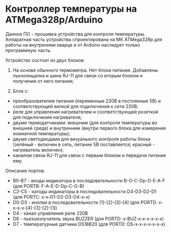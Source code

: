 ﻿Контроллер температуры на ATMega328p/Arduino
============================================

Данное ПО - прошивка устройства для контроля температуры.
Аппаратная часть устройства спроектирована на МК ATMega328p для работы
на внутреннем кварце и от Arduino наследует только программную часть.

Устройство состоит из двух блоков:

1. На основе обычного термометра. Нет блока питания. Добавлены
   пьезопищалка и шина RJ-11 для связи со вторым блоком и получения
   от него питания;

2. Блок с:
-  преобразователем питания (переменные 220В в постоянные 5В)
   и соответствующей вилкой для подключения к сети 220В;
-  реле для управления нагревателем и соответствующей розеткой
   для подключения нагревателя;
-  двумя термодатчиками: внешним (для контроля температуры
   во внешней среде) и внутренним (внутри первого блока для
   измерения комнатной температуры);
-  двумя светодиодами для визуального контроля работы блока
   (зелёный - включен в сеть, питание 5В поставляется; красный -
   нагреватель включен);
-  каналом связи RJ-11 для связи с первым блоком и передачи
   питания ему.

Описание портов:
- B0-B7 - аноды индикатора в последовательности B-G-C-Dp-D-E-A-F
          (для PORTB: F-A-E-D-Dp-C-G-B)
- C2-C5 - катоды индикаторы в последовательности D4-D3-D2-D1
          (для PORTC: x-x-D1-D2-D3-D4-x-x)
- D0-D3 - кнопки в последовательности [1]-[2]-[3]-[4]
          (для PORTD: x-x-x-x-[4]-[3]-[2]-[1])
- D4    - канал управления реле 220В
- D6    - пьезоизлучатель звука BUZZER
          (для PORTD: x-BUZ-x-x-x-x-x-x)
- D7    - температурные датчики DS18B20
          (для PORTD: DS-x-x-x-x-x-x-x)
